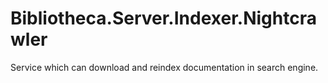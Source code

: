 # Bibliotheca.Server.Indexer.Nightcrawler
Service which can download and reindex documentation in search engine. 
